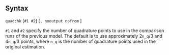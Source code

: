 ## Syntax

`quadchk` \[`#1 #2`\] \[`, nooutput nofrom` \]

`#1` and `#2` specify the number of quadrature points to use in the
comparison runs of the previous model. The default is to use
approximately 2`n_q`/3 and 4`n_q`/3 points, where `n_q` is the number of
quadrature points used in the original estimation.
